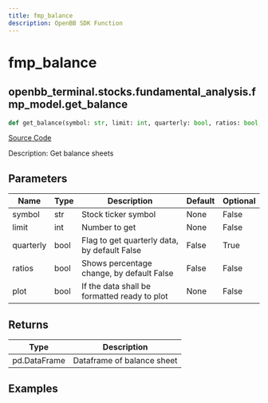 ```yaml
---
title: fmp_balance
description: OpenBB SDK Function
---
```


# fmp_balance

## openbb_terminal.stocks.fundamental_analysis.fmp_model.get_balance

```python title='openbb_terminal/stocks/fundamental_analysis/fmp_model.py'
def get_balance(symbol: str, limit: int, quarterly: bool, ratios: bool, plot: bool) -> DataFrame
```
[Source Code](https://github.com/OpenBB-finance/OpenBBTerminal/tree/main/openbb_terminal/stocks/fundamental_analysis/fmp_model.py#L280)

Description: Get balance sheets

## Parameters

| Name | Type | Description | Default | Optional |
| ---- | ---- | ----------- | ------- | -------- |
| symbol | str | Stock ticker symbol | None | False |
| limit | int | Number to get | None | False |
| quarterly | bool | Flag to get quarterly data, by default False | False | True |
| ratios | bool | Shows percentage change, by default False | False | False |
| plot | bool | If the data shall be formatted ready to plot | None | False |

## Returns

| Type | Description |
| ---- | ----------- |
| pd.DataFrame | Dataframe of balance sheet |

## Examples

